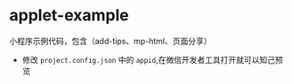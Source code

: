 # applet-example

小程序示例代码，包含（add-tips、mp-html、页面分享）

- 修改 `project.config.json` 中的 `appid`,在微信开发者工具打开就可以知己预览